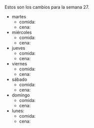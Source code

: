 Estos son los cambios para la semana 27.
- martes
  - comida:
  - cena:
- miércoles
  - comida:
  - cena:
- jueves
  - comida:
  - cena:
- viernes
  - comida:
  - cena:
- sábado
  - comida:
  - cena:
- domingo
  - comida:
  - cena:
- lunes:
  - comida:
  - cena: